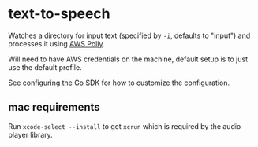 # text-to-speech

Watches a directory for input text (specified by `-i`, defaults to "input") and processes it using
[AWS Polly](https://aws.amazon.com/polly/).

Will need to have AWS credentials on the machine, default setup is to just use the default profile.

See [configuring the Go SDK](https://docs.aws.amazon.com/sdk-for-go/v1/developer-guide/configuring-sdk.html) for how to
customize the configuration.

## mac requirements

Run `xcode-select --install` to get `xcrun` which is required by the audio player library.